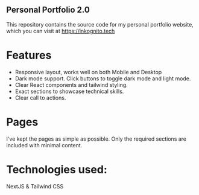 ## Personal Portfolio 2.0

This repository contains the source code for my personal portfolio website, which you can visit at https://inkognito.tech

# Features

- Responsive layout, works well on both Mobile and Desktop
- Dark mode support. Click buttons to toggle dark mode and light mode.
- Clear React components and tailwind styling.
- Exact sections to showcase technical skills.
- Clear call to actions.

# Pages

I've kept the pages as simple as possible. Only the required sections are included with minimal content.

# Technologies used:

NextJS & Tailwind CSS

